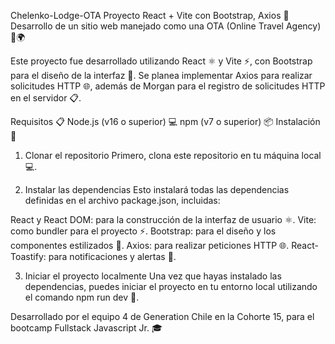 Chelenko-Lodge-OTA
Proyecto React + Vite con Bootstrap, Axios 🚀
Desarrollo de un sitio web manejado como una OTA (Online Travel Agency) 🧳🌍

Este proyecto fue desarrollado utilizando React ⚛️ y Vite ⚡, con Bootstrap para el diseño de la interfaz 🎨. Se planea implementar Axios para realizar solicitudes HTTP 🌐, además de Morgan para el registro de solicitudes HTTP en el servidor 📋.

Requisitos 📋
Node.js (v16 o superior) 💻
npm (v7 o superior) 📦
Instalación 🔧
1. Clonar el repositorio
Primero, clona este repositorio en tu máquina local 💻.

2. Instalar las dependencias
Esto instalará todas las dependencias definidas en el archivo package.json, incluidas:

React y React DOM: para la construcción de la interfaz de usuario ⚛️.
Vite: como bundler para el proyecto ⚡.
Bootstrap: para el diseño y los componentes estilizados 🎨.
Axios: para realizar peticiones HTTP 🌐.
React-Toastify: para notificaciones y alertas 🔔.

3. Iniciar el proyecto localmente
Una vez que hayas instalado las dependencias, puedes iniciar el proyecto en tu entorno local utilizando el comando npm run dev 🚀.

Desarrollado por el equipo 4 de Generation Chile en la Cohorte 15, para el bootcamp Fullstack Javascript Jr. 🎓
 
